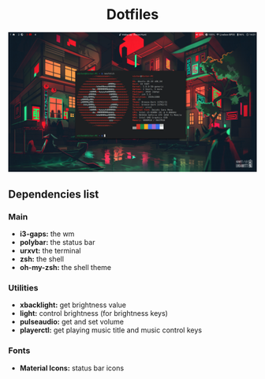 <h1 align="center">Dotfiles</h1>

<p align="center">
    <img src=".screenshots/1.png">
</p>

## Dependencies list

### Main

- **i3-gaps:** the wm
- **polybar:** the status bar
- **urxvt:** the terminal
- **zsh:** the shell
- **oh-my-zsh:** the shell theme

### Utilities

- **xbacklight:** get brightness value
- **light:** control brightness (for brightness keys)
- **pulseaudio:** get and set volume
- **playerctl:** get playing music title and music control keys

### Fonts

- **Material Icons:** status bar icons

